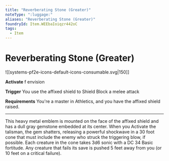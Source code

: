 ```yaml
---
title: "Reverberating Stone (Greater)"
noteType: ":luggage:"
aliases: "Reverberating Stone (Greater)"
foundryId: Item.WEEbaIoiqzr442oC
tags:
  - Item
---
```


# Reverberating Stone (Greater)
![[systems-pf2e-icons-default-icons-consumable.svg|150]]

**Activate** f envision

**Trigger** You use the affixed shield to Shield Block a melee attack

**Requirements** You're a master in Athletics, and you have the affixed shield raised.

* * *

This heavy metal emblem is mounted on the face of the affixed shield and has a dull gray gemstone embedded at its center. When you Activate the talisman, the gem shatters, releasing a powerful shockwave in a 30 foot cone that must include the enemy who struck the triggering blow, if possible. Each creature in the cone takes 3d6 sonic with a DC 34 Basic fortitude. Any creature that fails its save is pushed 5 feet away from you (or 10 feet on a critical failure).
